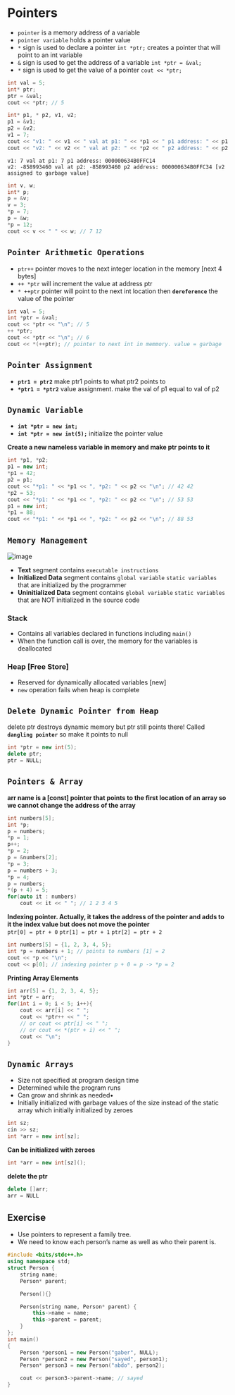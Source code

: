 # Pointers
- `pointer` is a memory address of a variable
- `pointer variable` holds a pointer value
- `*` sign is used to declare a pointer `int *ptr;` creates a pointer that will point to an int variable
- `&` sign is used to get the address of a variable `int *ptr = &val;`
- `*` sign is used to get the value of a pointer `cout << *ptr;`

```cpp
int val = 5;
int* ptr;
ptr = &val;
cout << *ptr; // 5
```
```cpp
int* p1, * p2, v1, v2;
p1 = &v1;
p2 = &v2;
v1 = 7;
cout << "v1: " << v1 << " val at p1: " << *p1 << " p1 address: " << p1 << "\n";
cout << "v2: " << v2 << " val at p2: " << *p2 << " p2 address: " << p2 << "\n";
```
```
v1: 7 val at p1: 7 p1 address: 000000634B0FFC14
v2: -858993460 val at p2: -858993460 p2 address: 000000634B0FFC34 [v2 assigned to garbage value]
```
```cpp
int v, w;
int* p;
p = &v;
v = 3;
*p = 7;
p = &w;
*p = 12;
cout << v << " " << w; // 7 12
```


## `Pointer Arithmetic Operations`
- `ptr++` pointer moves to the next integer location in the memory [next 4 bytes]
- `++ *ptr` will increment the value at address ptr
- `* ++ptr` pointer will point to the next int location then **`dereference`** the value of the pointer
```cpp
int val = 5;
int *ptr = &val;
cout << *ptr << "\n"; // 5
++ *ptr;
cout << *ptr << "\n"; // 6
cout << *(++ptr); // pointer to next int in memmory. value = garbage
```

## `Pointer Assignment`
- **`ptr1 = ptr2`** make ptr1 points to what ptr2 points to
- **`*ptr1 = *ptr2`** value assignment. make the val of p1 equal to val of p2

## `Dynamic Variable`
- **`int *ptr = new int;`**
- **`int *ptr = new int(5);`** initialize the pointer value
  
**Create a new nameless variable in memory and make ptr points to it**
```cpp
int *p1, *p2;
p1 = new int;
*p1 = 42;
p2 = p1;
cout << "*p1: " << *p1 << ", *p2: " << p2 << "\n"; // 42 42
*p2 = 53;
cout << "*p1: " << *p1 << ", *p2: " << p2 << "\n"; // 53 53
p1 = new int;
*p1 = 88;
cout << "*p1: " << *p1 << ", *p2: " << p2 << "\n"; // 88 53
```

## `Memory Management`
![image](https://github.com/Abdelrhman-Sayed70/Data_Structures/assets/99830416/810e9e05-9fe6-4f41-bb96-d3a122055f38)
- **Text** segment contains `executable instructions`
- **Initialized Data** segment contains `global variable` `static variables` that are initialized by the programmer
- **Uninitialized Data** segment contains `global variable` `static variables` that are NOT initialized in the source code

### Stack
- Contains all variables declared in functions including `main()`
- When the function call is over, the memory for the variables is deallocated

### Heap [Free Store]
- Reserved for dynamically allocated variables [new]
- `new` operation fails when heap is complete


## `Delete Dynamic Pointer from Heap`
delete ptr destroys dynamic memory but ptr still points there! Called **`dangling pointer`** so make it points to null
```cpp
int *ptr = new int(5);
delete ptr;
ptr = NULL;
```

## `Pointers & Array`
**arr name is a [const] pointer that points to the first location of an array so we cannot change the address of the array**
```cpp
int numbers[5];
int *p;
p = numbers;
*p = 1;
p++;
*p = 2;
p = &numbers[2];
*p = 3;
p = numbers + 3;
*p = 4;
p = numbers;
*(p + 4) = 5;
for(auto it : numbers)
    cout << it << " "; // 1 2 3 4 5
```
**Indexing pointer. Actually, it takes the address of the pointer and adds to it the index value but does not move the pointer** </br>
`ptr[0] = ptr + 0` `ptr[1] = ptr + 1` `ptr[2] = ptr + 2`
```cpp
int numbers[5] = {1, 2, 3, 4, 5};
int *p = numbers + 1; // points to numbers [1] = 2
cout << *p << "\n";
cout << p[0]; // indexing pointer p + 0 = p -> *p = 2
```

**Printing Array Elements**
```cpp
int arr[5] = {1, 2, 3, 4, 5};
int *ptr = arr;
for(int i = 0; i < 5; i++){
    cout << arr[i] << " ";
    cout << *ptr++ << " ";
    // or cout << ptr[i] << " ";
    // or cout << *(ptr + i) << " ";
    cout << "\n";
}
```


## `Dynamic Arrays`
- Size not specified at program design time
- Determined while the program runs
- Can grow and shrink as needed•
- Initially initialized with garbage values of the size instead of the static array which initially initialized by zeroes
```cpp
int sz;
cin >> sz;
int *arr = new int[sz];   
```
**Can be initialized with zeroes**
```cpp
int *arr = new int[sz]();
```
**delete the ptr**
```cpp
delete []arr;
arr = NULL 
```

## Exercise
- Use pointers to represent a family tree.
- We need to know each person’s name as well as who their parent is.

```cpp
#include <bits/stdc++.h>
using namespace std;
struct Person {
	string name;
	Person* parent;

	Person(){}

	Person(string name, Person* parent) {
		this->name = name;
		this->parent = parent;
	}
};
int main()
{
	Person *person1 = new Person("gaber", NULL);
	Person *person2 = new Person("sayed", person1);
	Person* person3 = new Person("abdo", person2);

	cout << person3->parent->name; // sayed
}
```

